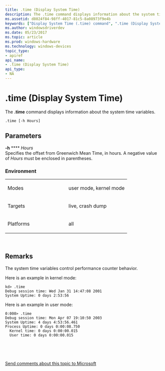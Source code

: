 ```yaml
---
title: .time (Display System Time)
description: The .time command displays information about the system time variables.
ms.assetid: d8024f84-98ff-4017-81c5-8a08973f9e4b
keywords: ["Display System Time (.time) command", ".time (Display System Time) Windows Debugging"]
ms.author: windowsdriverdev
ms.date: 05/23/2017
ms.topic: article
ms.prod: windows-hardware
ms.technology: windows-devices
topic_type:
- apiref
api_name:
- .time (Display System Time)
api_type:
- NA
---
```


# .time (Display System Time)


The **.time** command displays information about the system time variables.

```
.time [-h Hours]
```

## <span id="ddk_meta_display_system_time_dbg"></span><span id="DDK_META_DISPLAY_SYSTEM_TIME_DBG"></span>Parameters


<span id="_______-h________Hours______"></span><span id="_______-h________hours______"></span><span id="_______-H________HOURS______"></span> **-h** **** *Hours*   
Specifies the offset from Greenwich Mean Time, in hours. A negative value of *Hours* must be enclosed in parentheses.

<span></span>  

### <span id="Environment"></span><span id="environment"></span><span id="ENVIRONMENT"></span>Environment

<table>
<colgroup>
<col width="50%" />
<col width="50%" />
</colgroup>
<tbody>
<tr class="odd">
<td align="left"><p>Modes</p></td>
<td align="left"><p>user mode, kernel mode</p></td>
</tr>
<tr class="even">
<td align="left"><p>Targets</p></td>
<td align="left"><p>live, crash dump</p></td>
</tr>
<tr class="odd">
<td align="left"><p>Platforms</p></td>
<td align="left"><p>all</p></td>
</tr>
</tbody>
</table>

 

Remarks
-------

The system time variables control performance counter behavior.

Here is an example in kernel mode:

```
kd> .time
Debug session time: Wed Jan 31 14:47:08 2001
System Uptime: 0 days 2:53:56 
```

Here is an example in user mode:

```
0:000> .time
Debug session time: Mon Apr 07 19:10:50 2003
System Uptime: 4 days 4:53:56.461
Process Uptime: 0 days 0:00:08.750
  Kernel time: 0 days 0:00:00.015
  User time: 0 days 0:00:00.015
```

 

 

[Send comments about this topic to Microsoft](mailto:wsddocfb@microsoft.com?subject=Documentation%20feedback%20[debugger\debugger]:%20.time%20%28Display%20System%20Time%29%20%20RELEASE:%20%285/15/2017%29&body=%0A%0APRIVACY%20STATEMENT%0A%0AWe%20use%20your%20feedback%20to%20improve%20the%20documentation.%20We%20don't%20use%20your%20email%20address%20for%20any%20other%20purpose,%20and%20we'll%20remove%20your%20email%20address%20from%20our%20system%20after%20the%20issue%20that%20you're%20reporting%20is%20fixed.%20While%20we're%20working%20to%20fix%20this%20issue,%20we%20might%20send%20you%20an%20email%20message%20to%20ask%20for%20more%20info.%20Later,%20we%20might%20also%20send%20you%20an%20email%20message%20to%20let%20you%20know%20that%20we've%20addressed%20your%20feedback.%0A%0AFor%20more%20info%20about%20Microsoft's%20privacy%20policy,%20see%20http://privacy.microsoft.com/default.aspx. "Send comments about this topic to Microsoft")




